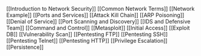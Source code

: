 [[Introduction to Network Security]]
[[Common Network Terms]]
[[Network Example]]
[[Ports and Services]]
[[Attack Kill Chain]]
[[ARP Poisoning]]
[[Denial of Service]]
[[Port Scanning and Discovery]]
[[IDS and Defensive Team]]
[[Command and Control]]
[[Metasploit]]
[[Initial Access]]
[[Exploit DB]]
[[Vulnerability Scan]]
[[Pentesting FTP]]
[[Pentesting SSH]]
[[Pentesting Telnet]]
[[Pentesting HTTP]]
[[Privilege Escalation]]
[[Persistence]]